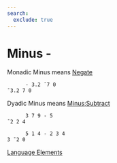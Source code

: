 ```yaml
---
search:
  exclude: true
---
```

<h1 class="heading"><span class="name">Minus</span> <span class="command">-</span></h1>

Monadic Minus means
[Negate](../primitive-functions/negative.md)
```apl
      - 3.2 ¯7 0
¯3.2 7 0
```

Dyadic Minus means
[Minus;Subtract](../primitive-functions/subtract.md)
```apl
      3 7 9 - 5
¯2 2 4

      5 1 4 - 2 3 4
3 ¯2 0
```
[Language Elements](./language-elements.md)


